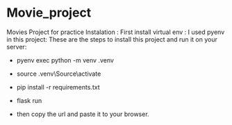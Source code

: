 # Movie_project
Movies Project for practice 
Instalation : 
First install virtual env : 
  I used pyenv in this project: 
  These are the steps to install this project and run it on your server: 
  
  - pyenv exec python -m venv .venv
  - source .venv\Source\activate 
  - pip install -r requirements.txt
  - flask run
  
  - then copy the url and paste it to your browser. 
  
 

